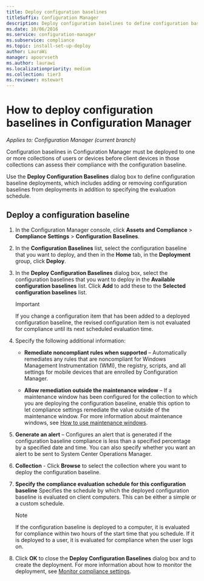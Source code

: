 ```yaml
---
title: Deploy configuration baselines
titleSuffix: Configuration Manager
description: Deploy configuration baselines to define configuration baseline deployments and to add or remove configuration baselines from deployments.
ms.date: 10/06/2016
ms.service: configuration-manager
ms.subservice: compliance
ms.topic: install-set-up-deploy
author: LauraWi
manager: apoorvseth
ms.author: laurawi
ms.localizationpriority: medium
ms.collection: tier3
ms.reviewer: mstewart
---
```

# How to deploy configuration baselines in Configuration Manager

*Applies to: Configuration Manager (current branch)*

Configuration baselines in Configuration Manager must be deployed to one or more collections of users or devices before client devices in those collections can assess their compliance with the configuration baseline.

Use the **Deploy Configuration Baselines** dialog box to define configuration baseline deployments, which includes adding or removing configuration baselines from deployments in addition to specifying the evaluation schedule.

## Deploy a configuration baseline

1.  In the Configuration Manager console, click **Assets and Compliance** > **Compliance Settings** > **Configuration Baselines**.

3.  In the **Configuration Baselines** list, select the configuration baseline that you want to deploy, and then in the **Home** tab, in the **Deployment** group, click **Deploy**.

4.  In the **Deploy Configuration Baselines** dialog box, select the configuration baselines that you want to deploy in the **Available configuration baselines** list. Click **Add** to add these to the **Selected configuration baselines** list.

    > [!IMPORTANT]
    >  If you change a configuration item that has been added to a deployed configuration baseline, the revised configuration item is not evaluated for compliance until its next scheduled evaluation time.

5.  Specify the following additional information:

    -   **Remediate noncompliant rules when supported** – Automatically remediates any rules that are noncompliant for Windows Management Instrumentation (WMI), the registry, scripts, and all settings for mobile devices that are enrolled by Configuration Manager.

    -   **Allow remediation outside the maintenance window** – If a maintenance window has been configured for the collection to which you are deploying the configuration baseline, enable this option to let compliance settings remediate the value outside of the maintenance window. For more information about maintenance windows, see [How to use maintenance windows](../../core/clients/manage/collections/use-maintenance-windows.md).

6.  **Generate an alert** – Configures an alert that is generated if the configuration baseline compliance is less than a specified percentage by a specified date and time. You can also specify whether you want an alert to be sent to System Center Operations Manager.

7.  **Collection** - Click **Browse** to select the collection where you want to deploy the configuration baseline.

8.  **Specify the compliance evaluation schedule for this configuration baseline** Specifies the schedule by which the deployed configuration baseline is evaluated on client computers. This can be either a simple or a custom schedule.

    > [!NOTE]
    >  If the configuration baseline is deployed to a computer, it is evaluated for compliance within two hours of the start time that you schedule. If it is deployed to a user, it is evaluated for compliance when the user logs on.

9. Click **OK** to close the **Deploy Configuration Baselines** dialog box and to create the deployment. For more information about how to monitor the deployment, see [Monitor compliance settings](monitor-compliance-settings.md).
